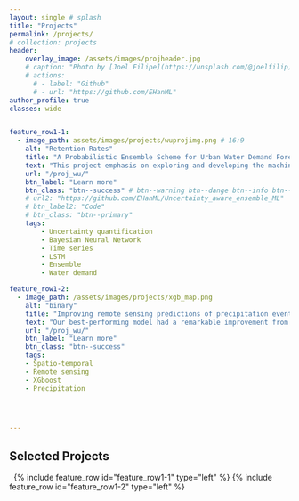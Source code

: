```yaml
---
layout: single # splash
title: "Projects"
permalink: /projects/
# collection: projects
header:
    overlay_image: /assets/images/projheader.jpg
    # caption: "Photo by [Joel Filipe](https://unsplash.com/@joelfilip) on [Unsplash](https://unsplash.com)"
    # actions: 
      # - label: "Github"
      # - url: "https://github.com/EHanML"
author_profile: true
classes: wide


feature_row1-1:
  - image_path: assets/images/projects/wuprojimg.png # 16:9
    alt: "Retention Rates"
    title: "A Probabilistic Ensemble Scheme for Urban Water Demand Forecasting"
    text: "This project emphasis on exploring and developing the machine learning-based uncertainty quantification techniques. We propose an ensemble scheme that successfully improve the predictive distribution from all individual models."
    url: "/proj_wu/"
    btn_label: "Learn more"
    btn_class: "btn--success" # btn--warning btn--dange btn--info btn--primary
    # url2: "https://github.com/EHanML/Uncertainty_aware_ensemble_ML"
    # btn_label2: "Code"
    # btn_class: "btn--primary"
    tags: 
        - Uncertainty quantification
        - Bayesian Neural Network
        - Time series
        - LSTM
        - Ensemble
        - Water demand

feature_row1-2:
  - image_path: /assets/images/projects/xgb_map.png
    alt: "binary"
    title: "Improving remote sensing predictions of precipitation events using weather stations data with machine learning"
    text: "Our best-performing model had a remarkable improvement from the GPM product. We designed ML models to track the information flow, which can help us understand the spatial and temporal patterns of the precipitation in local areas."
    url: "/proj_wu/"
    btn_label: "Learn more"
    btn_class: "btn--success"
    tags: 
    - Spatio-temporal
    - Remote sensing
    - XGboost
    - Precipitation
    



---
```




## Selected Projects


&nbsp;
{% include feature_row id="feature_row1-1" type="left" %}
<a name="Water demands"></a> 
{% include feature_row id="feature_row1-2" type="left" %}
<a name="Precipitation events"></a> 


